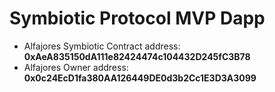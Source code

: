# Symbiotic Protocol MVP Dapp

- Alfajores Symbiotic Contract address: **0xAeA835150dA111e82424474c104432D245fC3B78**
- Alfajores Owner address: **0x0c24EcD1fa380AA126449DE0d3b2Cc1E3D3A3099**